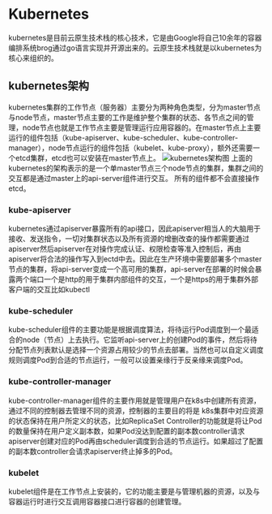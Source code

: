 # Kubernetes
kubernetes是目前云原生技术栈的核心技术，它是由Google将自己10余年的容器编排系统brog通过go语言实现并开源出来的。云原生技术栈就是以kubernetes为核心来组织的。
## kubernetes架构
kubernetes集群的工作节点（服务器）主要分为两种角色类型，分为master节点与node节点，master节点主要的工作是维护整个集群的状态、各节点之间的管理，node节点也就是工作节点主要是管理运行应用容器的。在master节点上主要运行的组件包括（kube-apiserver、kube-scheduler、kube-controller-manager），node节点运行的组件包括（kubelet、kube-proxy），额外还需要一个etcd集群，etcd也可以安装在master节点上。
![kubernetes架构图](https://d33wubrfki0l68.cloudfront.net/2475489eaf20163ec0f54ddc1d92aa8d4c87c96b/e7c81/images/docs/components-of-kubernetes.svg)
上面的kubernetes的架构表示的是一个单master节点三个node节点的集群，集群之间的交互都是通过master上的api-server组件进行交互。
所有的组件都不会直接操作etcd。
### kube-apiserver
kubernetes通过apiserver暴露所有的api接口，因此apiserver相当人的大脑用于接收、发送指令，一切对集群状态以及所有资源的增删改查的操作都需要通过apiserver然后apiserver在对操作完成认证、权限检查等准入控制后，再由apiserver将合法的操作写入到ectd中去。因此在生产环境中需要部署多个master节点的集群，将api-server变成一个高可用的集群，api-server在部署的时候会暴露两个端口一个是http的用于集群内部组件的交互，一个是https的用于集群外部客户端的交互比如kubectl
### kube-scheduler
kube-scheduler组件的主要功能是根据调度算法，将待运行Pod调度到一个最适合的node（节点）上去执行。它监听api-server上的创建Pod的事件，然后将待分配节点列表默认是选择一个资源占用较少的节点去部署。当然也可以自定义调度规则调度Pod到合适的节点运行，一般可以设置亲缘行于反亲缘来调度Pod。
### kube-controller-manager
kube-controller-manager组件的主要作用就是管理用户在k8s中创建所有资源，通过不同的控制器去管理不同的资源，控制器的主要目的将是
k8s集群中对应资源的状态保持在用户所定义的状态，比如ReplicaSet Controller的功能就是将让Pod的数量保持在用户定义副本数，如果Pod没达到配置的副本数controller请求apiserver创建对应的Pod再由scheduler调度到合适的节点运行。如果超过了配置的副本数controller会请求apiserver终止掉多的Pod。
### kubelet 
kubelet组件是在工作节点上安装的，它的功能主要是与管理机器的资源，以及与容器运行时进行交互调用容器接口进行容器的创建管理。

<!--stackedit_data:
eyJoaXN0b3J5IjpbOTI4NzM4NDAyLDU3OTE1MTM3MywtMzU0NT
Y2MzY1LC03ODg3Njg1NzAsLTgyMTA5ODE5MywtMjY3Nzk0Mzg5
LC0xNTc4MDM3NzM3LDI3MTE2NTQ4NCw2MDAwMzYzNzEsMTMyNz
QwMzAxOCwtMTY2OTg4MTM5OCwxMDA0OTU5ODM0LC0xNTE4Mzk4
OTAyLC04MzU1MDE0NDIsOTg2MTc2MjczXX0=
-->